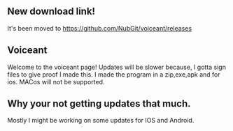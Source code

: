## New download link! 
It's been moved to https://github.com/NubGit/voiceant/releases
## Voiceant

Welcome to the voiceant page! 
Updates will be slower because, I gotta sign files to give proof I made this.
I made the program in a zip,exe,apk and for ios.
MACos will not be supported.


## Why your not getting updates that much.

Mostly I might be working on some updates for IOS and Android.

